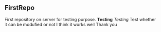 ## FirstRepo
First repository on server for testing purpose.
**Testing**
*Testing*
Test whether it can be modufied or not
I think it works well
Thank you
